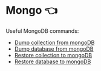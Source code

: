 # Mongo :point_left:

Useful MongoDB commands:

- [Dump collection from mongoDB](mongo-dump-collection.md)
- [Dump database from mongoDB](mongo-dump-database.md)
- [Restore collection to mongoDB](mongo-restore-collection.md)
- [Restore database to mongoDB](mongo-restore-database.md)
